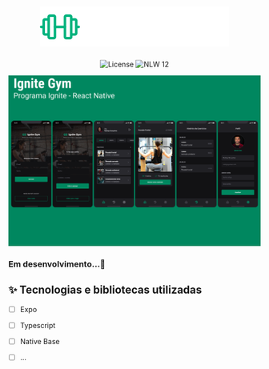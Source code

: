 <h1 align="center">
  <img alt="IgniteGym" src="https://github.com/FabricioAllves/Ignite_gym/blob/main/src/assets/logo.svg" />
</h1>

<p align="center">
  <img alt="License" src="https://img.shields.io/static/v1?label=license&message=MIT&color=5636D3&labelColor=0A1033">

 <img src="https://img.shields.io/static/v1?label=Ignite&message=ReactNative&color=5636D3&labelColor=0A1033" alt="NLW 12" />
</p>

<img alt="gif-cell" src="https://github.com/FabricioAllves/Ignite_gym/blob/main/src/assets/IgniteGym_logoHeadme.png"/>

### Em desenvolvimento...🚧


<!-- QUAIS TECNOLOGIA USEI? -->
## ✨ Tecnologias e bibliotecas utilizadas

- [ ] Expo
- [ ] Typescript
- [ ] Native Base
- [ ] ...



<br />


